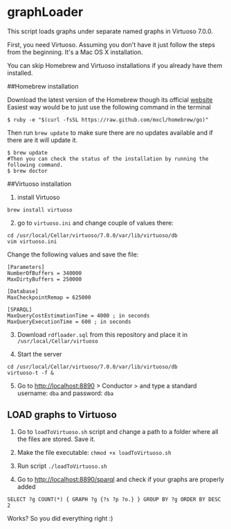 graphLoader
===========

This script loads graphs under separate named graphs in Virtuoso 7.0.0. 

First, you need Virtuoso. Assuming you don't have it just follow the steps 
from the beginning. It's a Mac OS X installation.


You can skip Homebrew and Virtuoso installations if you already have them installed.

##Homebrew installation

Download the latest version of the Homebrew though its official [website](http://brew.sh/)
Easiest way would be to just use the following command in the terminal
````
$ ruby -e "$(curl -fsSL https://raw.github.com/mxcl/homebrew/go)"
````
Then run `brew update` to make sure there are no updates available and if there are it will update it.
````
$ brew update
#Then you can check the status of the installation by running the following command.
$ brew doctor
````
##Virtuoso installation

1) install Virtuoso

```brew install virtuoso```

2) go to ```virtuoso.ini``` and change couple of values there:

````
cd /usr/local/Cellar/virtuoso/7.0.0/var/lib/virtuoso/db
vim virtuoso.ini
````

Change the following values and save the file:

```` 
[Parameters]
NumberOfBuffers = 340000
MaxDirtyBuffers = 250000

[Database]
MaxCheckpointRemap = 625000

[SPARQL]
MaxQueryCostEstimationTime = 4000 ; in seconds
MaxQueryExecutionTime = 600 ; in seconds 
````

3) Download ```rdfloader.sql``` from this repository and place it in ```/usr/local/Cellar/virtuoso```

4) Start the server

````
cd /usr/local/Cellar/virtuoso/7.0.0/var/lib/virtuoso/db
virtuoso-t -f &
```` 

5) Go to [http://localhost:8890](http://localhost:8890) > Conductor > and type a standard username: ```dba``` and password: ```dba```

## LOAD graphs to Virtuoso

1) Go to ```loadToVirtuoso.sh``` script and change a path to a folder where all the files are stored. Save it. 

2) Make the file executable: ```chmod +x loadToVirtuoso.sh```

3) Run script ```./loadToVirtuoso.sh```

4) Go to [http://localhost:8890/sparql](http://localhost:8890/sparql) and check if your graphs are properly added

```SELECT ?g COUNT(*) { GRAPH ?g {?s ?p ?o.} } GROUP BY ?g ORDER BY DESC 2```

Works? So you did everything right :)
